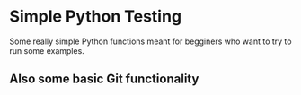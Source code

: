# Simple Python Testing
Some really simple Python functions meant for begginers who want to try to run some examples.

## Also some basic Git functionality